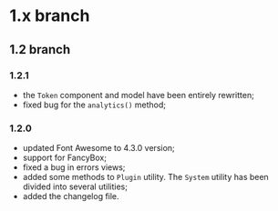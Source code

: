 # 1.x branch
## 1.2 branch
### 1.2.1
* the `Token` component and model have been entirely rewritten;
* fixed bug for the `analytics()` method;

### 1.2.0
* updated Font Awesome to 4.3.0 version;
* support for FancyBox;
* fixed a bug in errors views;
* added some methods to `Plugin` utility. The `System` utility has been divided into several utilities;
* added the changelog file.